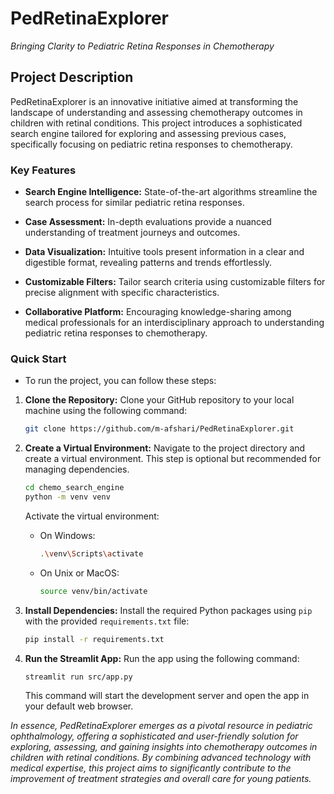 # PedRetinaExplorer

*Bringing Clarity to Pediatric Retina Responses in Chemotherapy*

## Project Description

PedRetinaExplorer is an innovative initiative aimed at transforming the landscape of understanding and assessing chemotherapy outcomes in children with retinal conditions. This project introduces a sophisticated search engine tailored for exploring and assessing previous cases, specifically focusing on pediatric retina responses to chemotherapy.

### Key Features

- **Search Engine Intelligence:** State-of-the-art algorithms streamline the search process for similar pediatric retina responses.
  
- **Case Assessment:** In-depth evaluations provide a nuanced understanding of treatment journeys and outcomes.

- **Data Visualization:** Intuitive tools present information in a clear and digestible format, revealing patterns and trends effortlessly.

- **Customizable Filters:** Tailor search criteria using customizable filters for precise alignment with specific characteristics.

- **Collaborative Platform:** Encouraging knowledge-sharing among medical professionals for an interdisciplinary approach to understanding pediatric retina responses to chemotherapy.

### Quick Start

- To run the project, you can follow these steps:

1. **Clone the Repository:**
   Clone your GitHub repository to your local machine using the following command:

   ```bash
   git clone https://github.com/m-afshari/PedRetinaExplorer.git
   ```

2. **Create a Virtual Environment:**
   Navigate to the project directory and create a virtual environment. This step is optional but recommended for managing dependencies.

   ```bash
   cd chemo_search_engine
   python -m venv venv
   ```

   Activate the virtual environment:

   - On Windows:
     ```bash
     .\venv\Scripts\activate
     ```

   - On Unix or MacOS:
     ```bash
     source venv/bin/activate
     ```

3. **Install Dependencies:**
   Install the required Python packages using `pip` with the provided `requirements.txt` file:

   ```bash
   pip install -r requirements.txt
   ```

4. **Run the Streamlit App:**
   Run the app using the following command:

   ```bash
   streamlit run src/app.py
   ```

   This command will start the development server and open the app in your default web browser.

*In essence, PedRetinaExplorer emerges as a pivotal resource in pediatric ophthalmology, offering a sophisticated and user-friendly solution for exploring, assessing, and gaining insights into chemotherapy outcomes in children with retinal conditions. By combining advanced technology with medical expertise, this project aims to significantly contribute to the improvement of treatment strategies and overall care for young patients.*
